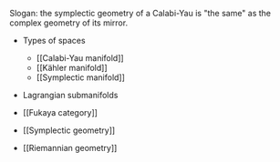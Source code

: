  Slogan: the symplectic geometry of a Calabi-Yau is "the same" as the complex geometry of its mirror.
 
- Types of spaces
	- [[Calabi-Yau manifold]]
	- [[Kähler manifold]]
	- [[Symplectic manifold]]

- Lagrangian submanifolds
- [[Fukaya category]]

- [[Symplectic geometry]]
- [[Riemannian geometry]]